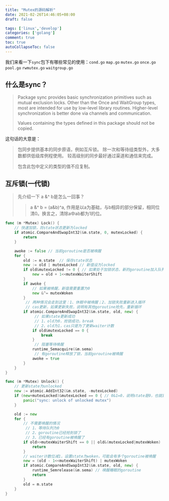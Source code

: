 ```yaml
---
title: "Mutex的源码解析"
date: 2021-02-26T14:46:05+08:00
draft: false

tags: ['linux','develop']
categories: ['golang']
comment: true
toc: true
autoCollapseToc: false
---
```


我们来看一下`sync`包下有哪些常见的使用：`cond.go` `map.go` `mutex.go` `once.go` `pool.go` `rwmutex.go` `waitgroup.go`

## 什么是sync？

> Package sync provides basic synchronization primitives such as mutual exclusion locks. Other than the Once and WaitGroup types, most are intended for use by low-level library routines. Higher-level synchronization is better done via channels and communication.
>
> Values containing the types defined in this package should not be copied.

这句话的大意是：

> 包同步提供基本的同步原语，例如互斥锁。 除一次和等待组类型外，大多数都供低级库例程使用。 较高级别的同步最好通过渠道和通信来完成。
>
> 包含此包中定义的类型的值不应复制。

## 互斥锁(一代锁)

> 先介绍一下 a &^ b是怎么一回事？
>
> > a &^ b = (a&b)^a, 作用是以a为基础，与b相异的部分保留，相同位清0。换言之，清除a中ab都为1的位。

```go
func (m *Mutex) Lock() {
    // 快速加锁，将state状态更新为locked
	if atomic.CompareAndSwapInt32(&m.state, 0, mutexLocked) {
		return
	}

	awoke := false // 当前goroutine是否被唤醒
	for {
		old := m.state	// 保存state状态
		new := old | mutexLocked // 新值设为locked
		if old&mutexLocked != 0 { // 如果处于加锁状态，新的goroutine加入队列
			new = old + 1<<mutexWaiterShift
		}
		if awoke {
			// 如果被唤醒，新值需要重置为0
			new &^= mutexWoken
		}
         // 两种情况会走到这里：1、休眠中被唤醒；2、加锁失败重新进入循环
         // cas更新，如果更新失败，说明有其他goroutine抢先，重新循环
		if atomic.CompareAndSwapInt32(&m.state, old, new) {
             // 如果state更新成功
             // 1、old为0，抢锁成功，break
             // 2、old为1，cas只是为了更新waiter计数
			if old&mutexLocked == 0 {
				break
			}
             // 阻塞等待唤醒
			runtime_Semacquire(&m.sema)
             // 有goroutine释放了锁，当前goroutine被唤醒
			awoke = true
		}
	}
}

func (m *Mutex) Unlock() {
    // 更新state为unlocked
	new := atomic.AddInt32(&m.state, -mutexLocked)
	if (new+mutexLocked)&mutexLocked == 0 { // 0&1=0，说明state是0，也就是说没有加锁的锁解锁会panic
		panic("sync: unlock of unlocked mutex")
	}

	old := new
	for {
		// 不需要唤醒的情况
         // 1、等待队列为0
         // 2、goroutine已经抢到锁了
         // 3、已经有goroutine被唤醒了
		if old>>mutexWaiterShift == 0 || old&(mutexLocked|mutexWoken) != 0 {
			return
		}
		// waiter计数位减1，设置state为woken，可能会有多个goroutine被唤醒
		new = (old - 1<<mutexWaiterShift) | mutexWoken
		if atomic.CompareAndSwapInt32(&m.state, old, new) {
			runtime_Semrelease(&m.sema) // 唤醒睡眠的goroutine
			return
		}
		old = m.state
	}
}
```

